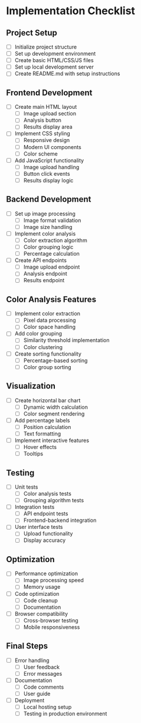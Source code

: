 # Implementation Checklist

## Project Setup
- [ ] Initialize project structure
- [ ] Set up development environment
- [ ] Create basic HTML/CSS/JS files
- [ ] Set up local development server
- [ ] Create README.md with setup instructions

## Frontend Development
- [ ] Create main HTML layout
  - [ ] Image upload section
  - [ ] Analysis button
  - [ ] Results display area
- [ ] Implement CSS styling
  - [ ] Responsive design
  - [ ] Modern UI components
  - [ ] Color scheme
- [ ] Add JavaScript functionality
  - [ ] Image upload handling
  - [ ] Button click events
  - [ ] Results display logic

## Backend Development
- [ ] Set up image processing
  - [ ] Image format validation
  - [ ] Image size handling
- [ ] Implement color analysis
  - [ ] Color extraction algorithm
  - [ ] Color grouping logic
  - [ ] Percentage calculation
- [ ] Create API endpoints
  - [ ] Image upload endpoint
  - [ ] Analysis endpoint
  - [ ] Results endpoint

## Color Analysis Features
- [ ] Implement color extraction
  - [ ] Pixel data processing
  - [ ] Color space handling
- [ ] Add color grouping
  - [ ] Similarity threshold implementation
  - [ ] Color clustering
- [ ] Create sorting functionality
  - [ ] Percentage-based sorting
  - [ ] Color group sorting

## Visualization
- [ ] Create horizontal bar chart
  - [ ] Dynamic width calculation
  - [ ] Color segment rendering
- [ ] Add percentage labels
  - [ ] Position calculation
  - [ ] Text formatting
- [ ] Implement interactive features
  - [ ] Hover effects
  - [ ] Tooltips

## Testing
- [ ] Unit tests
  - [ ] Color analysis tests
  - [ ] Grouping algorithm tests
- [ ] Integration tests
  - [ ] API endpoint tests
  - [ ] Frontend-backend integration
- [ ] User interface tests
  - [ ] Upload functionality
  - [ ] Display accuracy

## Optimization
- [ ] Performance optimization
  - [ ] Image processing speed
  - [ ] Memory usage
- [ ] Code optimization
  - [ ] Code cleanup
  - [ ] Documentation
- [ ] Browser compatibility
  - [ ] Cross-browser testing
  - [ ] Mobile responsiveness

## Final Steps
- [ ] Error handling
  - [ ] User feedback
  - [ ] Error messages
- [ ] Documentation
  - [ ] Code comments
  - [ ] User guide
- [ ] Deployment
  - [ ] Local hosting setup
  - [ ] Testing in production environment 